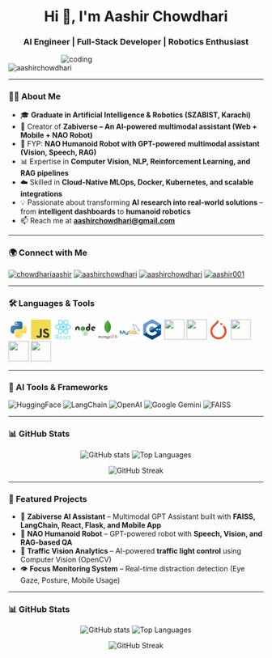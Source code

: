 <h1 align="center">Hi 👋, I'm Aashir Chowdhari</h1>
<h3 align="center">AI Engineer | Full-Stack Developer | Robotics Enthusiast</h3>

<img align="right" alt="coding" width="400" src="https://media.giphy.com/media/qgQUggAC3Pfv687qPC/giphy.gif">

<p align="left">
  <img src="https://komarev.com/ghpvc/?username=aashirchowdhari&label=Profile%20views&color=0e75b6&style=flat" alt="aashirchowdhari" />
</p>

---

### 👨‍💻 About Me  
- 🎓 **Graduate in Artificial Intelligence & Robotics (SZABIST, Karachi)**  
- 🚀 Creator of **Zabiverse – An AI-powered multimodal assistant (Web + Mobile + NAO Robot)**  
- 🤖 FYP: **NAO Humanoid Robot with GPT-powered multimodal assistant (Vision, Speech, RAG)**  
- 📊 Expertise in **Computer Vision, NLP, Reinforcement Learning, and RAG pipelines**  
- ☁️ Skilled in **Cloud-Native MLOps, Docker, Kubernetes, and scalable integrations**  
- 💡 Passionate about transforming **AI research into real-world solutions** – from **intelligent dashboards** to **humanoid robotics**  
- 📫 Reach me at **aashirchowdhari@gmail.com**

---

### 🌍 Connect with Me  
<p align="left">
<a href="https://twitter.com/chowdhariaashir" target="_blank"><img align="center" src="https://raw.githubusercontent.com/rahuldkjain/github-profile-readme-generator/master/src/images/icons/Social/twitter.svg" alt="chowdhariaashir" height="30" width="40" /></a>
<a href="https://linkedin.com/in/aashirchowdhari" target="_blank"><img align="center" src="https://raw.githubusercontent.com/rahuldkjain/github-profile-readme-generator/master/src/images/icons/Social/linked-in-alt.svg" alt="aashirchowdhari" height="30" width="40" /></a>
<a href="https://fb.com/aashirchowdhari" target="_blank"><img align="center" src="https://raw.githubusercontent.com/rahuldkjain/github-profile-readme-generator/master/src/images/icons/Social/facebook.svg" alt="aashirchowdhari" height="30" width="40" /></a>
<a href="https://instagram.com/aashir001" target="_blank"><img align="center" src="https://raw.githubusercontent.com/rahuldkjain/github-profile-readme-generator/master/src/images/icons/Social/instagram.svg" alt="aashir001" height="30" width="40" /></a>
</p>

---

### 🛠️ Languages & Tools  
<p align="left">
  <img src="https://raw.githubusercontent.com/devicons/devicon/master/icons/python/python-original.svg" width="40" height="40"/> 
  <img src="https://raw.githubusercontent.com/devicons/devicon/master/icons/javascript/javascript-original.svg" width="40" height="40"/> 
  <img src="https://raw.githubusercontent.com/devicons/devicon/master/icons/react/react-original-wordmark.svg" width="40" height="40"/> 
  <img src="https://raw.githubusercontent.com/devicons/devicon/master/icons/nodejs/nodejs-original-wordmark.svg" width="40" height="40"/> 
  <img src="https://raw.githubusercontent.com/devicons/devicon/master/icons/mongodb/mongodb-original-wordmark.svg" width="40" height="40"/> 
  <img src="https://raw.githubusercontent.com/devicons/devicon/master/icons/mysql/mysql-original-wordmark.svg" width="40" height="40"/> 
  <img src="https://raw.githubusercontent.com/devicons/devicon/master/icons/cplusplus/cplusplus-original.svg" width="40" height="40"/> 
  <img src="https://upload.wikimedia.org/wikipedia/commons/0/05/Scikit_learn_logo_small.svg" width="40" height="40"/> 
  <img src="https://www.vectorlogo.zone/logos/tensorflow/tensorflow-icon.svg" width="40" height="40"/> 
  <img src="https://raw.githubusercontent.com/devicons/devicon/master/icons/pytorch/pytorch-original.svg" width="40" height="40"/> 
  <img src="https://raw.githubusercontent.com/opencv/opencv/master/doc/opencv-logo2.png" width="40" height="40"/> 
  <img src="https://www.vectorlogo.zone/logos/docker/docker-icon.svg" width="40" height="40"/> 
  <img src="https://www.vectorlogo.zone/logos/kubernetes/kubernetes-icon.svg" width="40" height="40"/> 
</p>

---

### 🤖 AI Tools & Frameworks  
<p align="left">
  <img src="https://huggingface.co/front/assets/huggingface_logo.svg" width="40" height="40" alt="HuggingFace"/> 
  <img src="https://avatars.githubusercontent.com/u/126733545?s=200&v=4" width="40" height="40" alt="LangChain"/> 
  <img src="https://upload.wikimedia.org/wikipedia/commons/4/4d/OpenAI_Logo.svg" width="40" height="40" alt="OpenAI"/> 
  <img src="https://cdn.worldvectorlogo.com/logos/google-gemini-icon.svg" width="40" height="40" alt="Google Gemini"/> 
  <img src="https://raw.githubusercontent.com/facebookresearch/faiss/main/docs/source/_static/img/logo.png" width="40" height="40" alt="FAISS"/> 
</p>

---

### 📊 GitHub Stats  
<p align="center">
  <img src="https://github-readme-stats.vercel.app/api?username=aashirchowdhari&show_icons=true&theme=tokyonight" alt="GitHub stats" height="165"/>
  <img src="https://github-readme-stats.vercel.app/api/top-langs/?username=aashirchowdhari&layout=compact&theme=tokyonight" alt="Top Languages" height="165"/>
</p>

<p align="center">
  <img src="https://github-readme-streak-stats.herokuapp.com?user=aashirchowdhari&theme=tokyonight" alt="GitHub Streak"/>
</p>


---

### 📌 Featured Projects  
- 🤖 **Zabiverse AI Assistant** – Multimodal GPT Assistant built with **FAISS, LangChain, React, Flask, and Mobile App**  
- 🦾 **NAO Humanoid Robot** – GPT-powered robot with **Speech, Vision, and RAG-based QA**  
- 🚦 **Traffic Vision Analytics** – AI-powered **traffic light control** using Computer Vision (OpenCV)  
- 👁️ **Focus Monitoring System** – Real-time distraction detection (Eye Gaze, Posture, Mobile Usage)  

---

### 📊 GitHub Stats  
<p align="center">
  <img src="https://github-readme-stats.vercel.app/api?username=aashirchowdhari&show_icons=true&theme=radical" alt="GitHub stats" height="165"/>
  <img src="https://github-readme-stats.vercel.app/api/top-langs/?username=aashirchowdhari&layout=compact&theme=radical" alt="Top Languages" height="165"/>
</p>

<p align="center">
  <img src="https://github-readme-streak-stats.herokuapp.com/?user=aashirchowdhari&theme=radical" alt="GitHub Streak"/>
</p>
